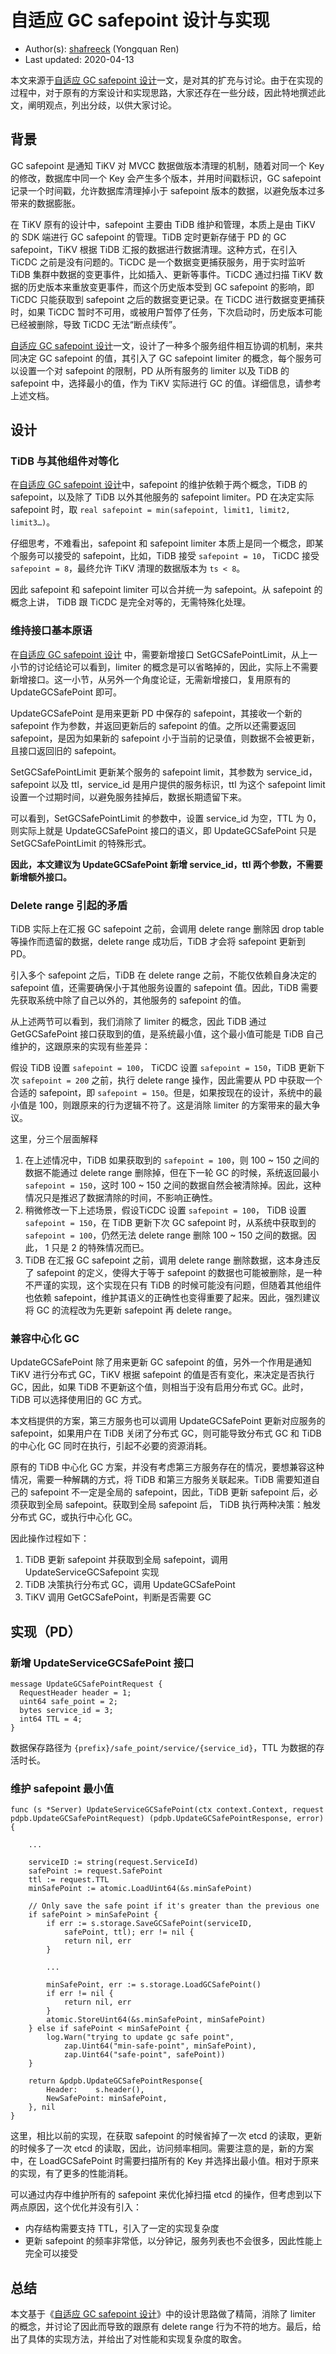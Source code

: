 # 自适应 GC safepoint 设计与实现

- Author(s): [shafreeck](https://github.com/shafreeck) (Yongquan Ren)
- Last updated: 2020-04-13

本文来源于[自适应 GC safepoint 设计](./2020-04-13-ticdc-auto-gc-safepoint-1-cn.md)一文，是对其的扩充与讨论。由于在实现的过程中，对于原有的方案设计和实现思路，大家还存在一些分歧，因此特地撰述此文，阐明观点，列出分歧，以供大家讨论。

## 背景

GC safepoint 是通知 TiKV 对 MVCC 数据做版本清理的机制，随着对同一个 Key 的修改，数据库中同一个 Key 会产生多个版本，并用时间戳标识，GC safepoint 记录一个时间戳，允许数据库清理掉小于 safepoint 版本的数据，以避免版本过多带来的数据膨胀。

在 TiKV 原有的设计中，safepoint 主要由 TiDB 维护和管理，本质上是由 TiKV 的 SDK 端进行 GC safepoint 的管理。TiDB 定时更新存储于 PD 的 GC safepoint，TiKV 根据 TiDB 汇报的数据进行数据清理。这种方式，在引入 TiCDC 之前是没有问题的。TiCDC 是一个数据变更捕获服务，用于实时监听 TiDB 集群中数据的变更事件，比如插入、更新等事件。TiCDC 通过扫描 TiKV 数据的历史版本来重放变更事件，而这个历史版本受到 GC safepoint 的影响，即 TiCDC 只能获取到 safepoint 之后的数据变更记录。在 TiCDC 进行数据变更捕获时，如果 TiCDC 暂时不可用，或被用户暂停了任务，下次启动时，历史版本可能已经被删除，导致 TiCDC 无法“断点续传”。

[自适应 GC safepoint 设计](./2020-04-13-ticdc-auto-gc-safepoint-1-cn.md)一文，设计了一种多个服务组件相互协调的机制，来共同决定 GC safepoint 的值，其引入了 GC safepoint limiter 的概念，每个服务可以设置一个对 safepoint 的限制，PD 从所有服务的 limiter 以及 TiDB 的 safepoint 中，选择最小的值，作为 TiKV 实际进行 GC 的值。详细信息，请参考上述文档。

## 设计

### TiDB 与其他组件对等化

在[自适应 GC safepoint 设计](./2020-04-13-ticdc-auto-gc-safepoint-1-cn.md)中，safepoint 的维护依赖于两个概念，TiDB 的 safepoint，以及除了 TiDB 以外其他服务的 safepoint limiter。PD 在决定实际 safepoint 时，取 `real safepoint = min(safepoint, limit1, limit2, limit3…)`。

仔细思考，不难看出，safepoint 和 safepoint limiter 本质上是同一个概念，即某个服务可以接受的 safepoint，比如，TiDB 接受 `safepoint = 10`， TiCDC 接受 `safepoint = 8`，最终允许 TiKV 清理的数据版本为 `ts < 8`。

因此 safepoint 和 safepoint limiter 可以合并统一为 safepoint。从 safepoint 的概念上讲， TiDB 跟 TiCDC 是完全对等的，无需特殊化处理。

### 维持接口基本原语

在[自适应 GC safepoint 设计](./2020-04-13-ticdc-auto-gc-safepoint-1-cn.md) 中，需要新增接口 SetGCSafePointLimit，从上一小节的讨论结论可以看到，limiter 的概念是可以省略掉的，因此，实际上不需要新增接口。这一小节，从另外一个角度论证，无需新增接口，复用原有的 UpdateGCSafePoint 即可。

UpdateGCSafePoint 是用来更新 PD 中保存的 safepoint，其接收一个新的 safepoint 作为参数，并返回更新后的 safepoint 的值。之所以还需要返回 safepoint，是因为如果新的 safepoint 小于当前的记录值，则数据不会被更新，且接口返回旧的 safepoint。

SetGCSafePointLimit 更新某个服务的 safepoint limit，其参数为 service_id，safepoint 以及 ttl，service_id 是用户提供的服务标识，ttl 为这个 safepoint limit 设置一个过期时间，以避免服务挂掉后，数据长期遗留下来。

可以看到，SetGCSafePointLimit 的参数中，设置 service_id 为空，TTL 为 0，则实际上就是 UpdateGCSafePoint 接口的语义，即 UpdateGCSafePoint 只是 SetGCSafePointLimit 的特殊形式。

**因此，本文建议为 UpdateGCSafePoint 新增 service_id，ttl 两个参数，不需要新增额外接口。**

### Delete range 引起的矛盾

TiDB 实际上在汇报 GC safepoint 之前，会调用 delete range 删除因 drop table 等操作而遗留的数据，delete range 成功后，TiDB 才会将 safepoint 更新到 PD。

引入多个 safepoint 之后，TiDB 在 delete range 之前，不能仅依赖自身决定的 safepoint 值，还需要确保小于其他服务设置的 safepoint 值。因此，TiDB 需要先获取系统中除了自己以外的，其他服务的 safepoint 的值。

从上述两节可以看到，我们消除了 limiter 的概念，因此 TiDB 通过 GetGCSafePoint 接口获取到的值，是系统最小值，这个最小值可能是 TiDB 自己维护的，这跟原来的实现有些差异：

假设 TiDB 设置 `safepoint = 100`， TiCDC 设置 `safepoint = 150`，TiDB 更新下次 `safepoint = 200` 之前，执行 delete range 操作，因此需要从 PD 中获取一个合适的 safepoint，即 `safepoint = 150`。但是，如果按现在的设计，系统中的最小值是 100，则跟原来的行为逻辑不符了。这是消除 limiter 的方案带来的最大争议。

这里，分三个层面解释

1. 在上述情况中，TiDB 如果获取到的 `safepoint = 100`，则 100 ~ 150 之间的数据不能通过 delete range 删除掉，但在下一轮 GC 的时候，系统返回最小 `safepoint = 150`，这时 100 ~ 150 之间的数据自然会被清除掉。因此，这种情况只是推迟了数据清除的时间，不影响正确性。
2. 稍微修改一下上述场景，假设TiCDC 设置 `safepoint = 100`， TiDB 设置 `safepoint = 150`，在 TiDB 更新下次 GC safepoint 时，从系统中获取到的 `safepoint = 100`，仍然无法 delete range 删除 100 ~ 150 之间的数据。因此， 1 只是 2 的特殊情况而已。
3. TiDB 在汇报 GC safepoint 之前，调用 delete range 删除数据，这本身违反了 safepoint 的定义，使得大于等于 safepoint 的数据也可能被删除，是一种不严谨的实现，这个实现在只有 TiDB 的时候可能没有问题，但随着其他组件也依赖 safepoint，维护其语义的正确性也变得重要了起来。因此，强烈建议将 GC 的流程改为先更新 safepoint 再 delete range。

### 兼容中心化 GC

UpdateGCSafePoint 除了用来更新 GC safepoint 的值，另外一个作用是通知 TiKV 进行分布式 GC，TiKV 根据 safepoint 的值是否有变化，来决定是否执行 GC，因此，如果 TiDB 不更新这个值，则相当于没有启用分布式 GC。此时，TiDB 可以选择使用旧的 GC 方式。

本文档提供的方案，第三方服务也可以调用 UpdateGCSafePoint 更新对应服务的 safepoint，如果用户在 TiDB 关闭了分布式 GC，则可能导致分布式 GC 和 TiDB 的中心化 GC 同时在执行，引起不必要的资源消耗。

原有的 TiDB 中心化 GC 方案，并没有考虑第三方服务存在的情况，要想兼容这种情况，需要一种解耦的方式，将 TiDB 和第三方服务关联起来。TiDB 需要知道自己的 safepoint 不一定是全局的 safepoint，因此，TiDB 更新 safepoint 后，必须获取到全局 safepoint。获取到全局 safepoint 后， TiDB 执行两种决策：触发分布式 GC，或执行中心化 GC。

因此操作过程如下：

1. TiDB 更新 safepoint 并获取到全局 safepoint，调用 UpdateServiceGCSafepoint 实现
2. TiDB 决策执行分布式 GC，调用 UpdateGCSafePoint
3. TiKV 调用 GetGCSafePoint，判断是否需要 GC

## 实现（PD）

### 新增 UpdateServiceGCSafePoint 接口

```
message UpdateGCSafePointRequest {
  RequestHeader header = 1;
  uint64 safe_point = 2;
  bytes service_id = 3;
  int64 TTL = 4;
}
```

数据保存路径为 `{prefix}/safe_point/service/{service_id}`，TTL 为数据的存活时长。

### 维护 safepoint 最小值

```golang
func (s *Server) UpdateServiceGCSafePoint(ctx context.Context, request pdpb.UpdateGCSafePointRequest) (pdpb.UpdateGCSafePointResponse, error) {

    ...

    serviceID := string(request.ServiceId)
    safePoint := request.SafePoint
    ttl := request.TTL
    minSafePoint := atomic.LoadUint64(&s.minSafePoint)

    // Only save the safe point if it's greater than the previous one
    if safePoint > minSafePoint {
        if err := s.storage.SaveGCSafePoint(serviceID,
            safePoint, ttl); err != nil {
            return nil, err
        }

        ...

        minSafePoint, err := s.storage.LoadGCSafePoint()
        if err != nil {
            return nil, err
        }
        atomic.StoreUint64(&s.minSafePoint, minSafePoint)
    } else if safePoint < minSafePoint {
        log.Warn("trying to update gc safe point",
            zap.Uint64("min-safe-point", minSafePoint),
            zap.Uint64("safe-point", safePoint))
    }

    return &pdpb.UpdateGCSafePointResponse{
        Header:    s.header(),
        NewSafePoint: minSafePoint,
    }, nil
}
```

这里，相比以前的实现，在获取 safepoint 的时候省掉了一次 etcd 的读取，更新的时候多了一次 etcd 的读取，因此，访问频率相同。需要注意的是，新的方案中，在 LoadGCSafePoint 时需要扫描所有的 Key 并选择出最小值。相对于原来的实现，有了更多的性能消耗。

可以通过内存中维护所有的 safepoint 来优化掉扫描 etcd 的操作，但考虑到以下两点原因，这个优化并没有引入：

- 内存结构需要支持 TTL，引入了一定的实现复杂度
- 更新 safepoint 的频率非常低，以分钟记，服务列表也不会很多，因此性能上完全可以接受

## 总结

本文基于《[自适应 GC safepoint 设计](./2020-04-13-ticdc-auto-gc-safepoint-1-cn.md)》中的设计思路做了精简，消除了 limiter 的概念，并讨论了因此而导致的跟原有 delete range 行为不符的地方。最后，给出了具体的实现方法，并给出了对性能和实现复杂度的取舍。
